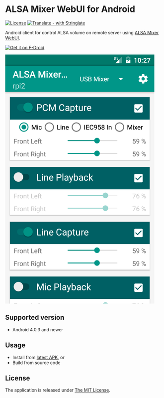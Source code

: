 # ALSA Mixer WebUI for Android

[![License](https://img.shields.io/badge/license-MIT-blue.svg?style=flat)](LICENSE) [![Translate - with Stringlate](https://img.shields.io/badge/translate%20with-stringlate-green.svg)](https://lonamiwebs.github.io/stringlate/translate?git=https%3A%2F%2Fgithub.com%2FJiriSko%2Famixer-webui-android)

Android client for control ALSA volume on remote server using [ALSA Mixer WebUI](https://github.com/JiriSko/amixer-webui/).

<a href="https://f-droid.org/packages/cz.jiriskorpil.amixerwebui/" target="_blank">
<img src="https://f-droid.org/badge/get-it-on.png" alt="Get it on F-Droid" height="80"/></a>

[![Screenshot](screenshot.png)](screenshot.png)

## Supported version

- Android 4.0.3 and newer

## Usage

- Install from [latest APK](https://github.com/JiriSko/amixer-webui-android/releases/download/v0.3.0/amixer-webui-v0.3.0.apk), or
- Build from source code

## License

The application is released under [The MIT License](LICENSE).
